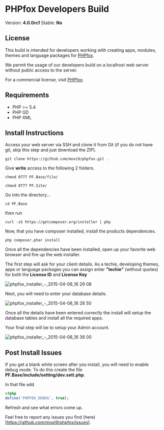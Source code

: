 # PHPfox Developers Build

Version: **4.0.0rc1**
Stable: **No**

## License
This build is intended for developers working with creating apps, modules, themes and language packages for [PHPfox](http://moxi9.com/phpfox).

We permit the usage of our developers build on a localhost web server without public access to the server.

For a commercial license, visit [PHPfox](http://moxi9.com/phpfox).

## Requirements
* PHP >= 5.4
* PHP GD
* PHP XML

## Install Instructions

Access your web server via SSH and clone it from Git (if you do not have git, skip this step and just download the ZIP).
```
git clone https://github.com/moxi9/phpfox.git .
```

Give **write** access to the following 2 folders.
```
chmod 0777 PF.Base/file/
```
```
chmod 0777 PF.Site/
```

Go into the directory...
```
cd PF.Base
```
then run
```
curl -sS https://getcomposer.org/installer | php
```

Now, that you have composer installed, install the products dependencies.
```
php composer.phar install
```

Once all the dependencies have been installed, open up your favorite web browser and fire up the web installer.

The first step will ask for your client details. As a techie, developing themes, apps or language packages you can assign enter **"techie"** (without quotes) for both the **License ID** and **License Key**

![phpfox_installer_-_2015-04-08_16 29 08](https://cloud.githubusercontent.com/assets/6339284/7047407/9daa9272-de0c-11e4-9b46-f58354063d5a.png)


Next, you will need to enter your database details.

![phpfox_installer_-_2015-04-08_16 28 50](https://cloud.githubusercontent.com/assets/6339284/7047425/bfa4a94e-de0c-11e4-8b91-461eff8eb932.png)


Once all the details have been entered correctly the install will setup the database tables and install all the required apps.

Your final step will be to setup your Admin account.

![phpfox_installer_-_2015-04-08_16 36 00](https://cloud.githubusercontent.com/assets/6339284/7047535/6863fefe-de0d-11e4-832f-0b1f4782e5b7.png)

## Post Install Issues
If you get a blank white screen after you install, you will need to enable debug mode. To do this create the file **PF.Base/include/setting/dev.sett.php**. 

In that file add
```php
<?php
define('PHPFOX_DEBUG', true);
```
Refresh and see what errors come up.

Feel free to report any issues you find (here)[https://github.com/moxi9/phpfox/issues].

